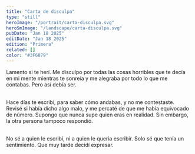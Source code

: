 ```yaml
---
title: "Carta de disculpa"
type: "still"
heroImage: "/portrait/carta-disculpa.svg"
heroSmImage: "/landscape/carta-disculpa.svg"
pubDate: "Jan 18 2025"
editDate: "Jan 18 2025"
edition: "Primera"
related: []
color: "#3F6879"
---
```


Lamento si te herí. Me disculpo por todas las cosas horribles que te decía en mi mente mientras te sonreía y me alegraba por todo lo que me contabas. Pero así debía ser.
<br><br>

Hace días te escribí, para saber cómo andabas, y no me contestaste. Revisé si había dicho algo malo, y me percaté de que me había equivocado de número. Supongo que nunca supe quien eras en realidad. Sin embargo, la otra persona tampoco respondió.
<br><br>

No sé a quien le escribí, ni a quien le queria escribir. Solo sé que tenía un sentimiento. Que muy tarde decidí expresar.
